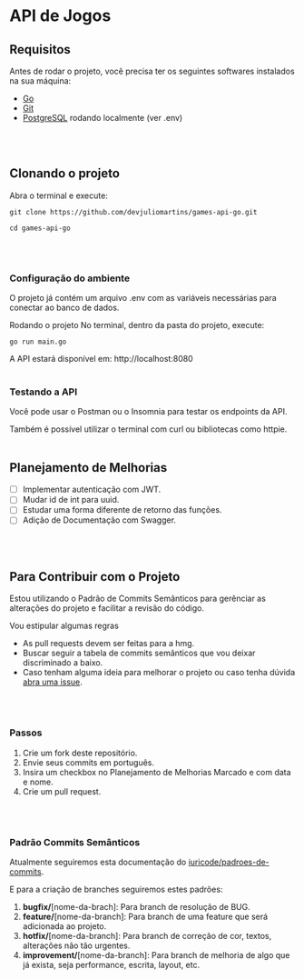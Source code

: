 # API de Jogos
## Requisitos

Antes de rodar o projeto, você precisa ter os seguintes softwares instalados na sua máquina:

- [Go](https://go.dev/dl/)
- [Git](https://git-scm.com/)
- [PostgreSQL](https://www.postgresql.org/download/) rodando localmente (ver .env)
<br>
<br>

## Clonando o projeto

Abra o terminal e execute:

```
git clone https://github.com/devjuliomartins/games-api-go.git

```
```
cd games-api-go

```
<br>
<br>

### Configuração do ambiente
O projeto já contém um arquivo .env com as variáveis necessárias para conectar ao banco de dados.


Rodando o projeto
No terminal, dentro da pasta do projeto, execute:

```
go run main.go
```
A API estará disponível em: http://localhost:8080
<br>
<br>

### Testando a API
Você pode usar o Postman ou o Insomnia para testar os endpoints da API.

Também é possível utilizar o terminal com curl ou bibliotecas como httpie.
<br>
<br>

## Planejamento de Melhorias

* [ ] Implementar autenticação com JWT.
* [ ] Mudar id de int para uuid.
* [ ] Estudar uma forma diferente de retorno das funções.
* [ ] Adição de Documentação com Swagger.
<br>
<br>

## Para Contribuir com o Projeto

Estou utilizando o Padrão de Commits Semânticos para gerênciar as alterações do projeto e facilitar a revisão do código.

Vou estipular algumas regras

- As pull requests devem ser feitas para a hmg.
- Buscar seguir a tabela de commits semânticos que vou deixar discriminado a baixo.
- Caso tenham alguma ideia para melhorar o projeto ou caso tenha dúvida [abra uma issue](https://github.com/devjuliomartins/games-api-go/issues/new).
<br>
<br>

### Passos

1. Crie um fork deste repositório.
2. Envie seus commits em português.
3. Insira um checkbox no Planejamento de Melhorias Marcado e com data e nome.
4. Crie um pull request.
<br>
<br>

### Padrão Commits Semânticos

Atualmente seguiremos esta documentação do [iuricode/padroes-de-commits](https://github.com/iuricode/padroes-de-commits).

E para a criação de branches seguiremos estes padrões:

1. **bugfix/**[nome-da-brach]: Para branch de resolução de BUG.
2. **feature/**[nome-da-branch]: Para branch de uma feature que será adicionada ao projeto.
3. **hotfix/**[nome-da-branch]: Para branch de correção de cor, textos, alterações não tão urgentes.
4. **improvement/**[nome-da-branch]: Para branch de melhoria de algo que já exista, seja performance, escrita, layout, etc.
